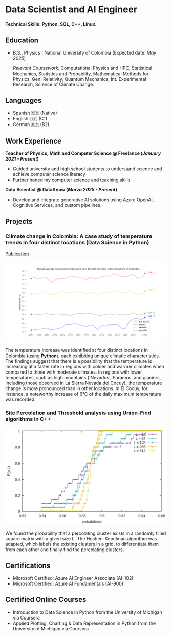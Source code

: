 # Data Scientist and AI Engineer

#### Technical Skills: Python, SQL, C++, Linux.

## Education
- B.S., Physics | National University of Colombia (Expected date: _May 2025_)

  *Relevant Coursework:* Computational Physics and HPC, Statistical Mechanics, Statistics and Probability, Mathematical Methods for Physics, Gen. Relativity, Quantum Mechanics, Int. Experimental Research, Science of Climate Change.

## Languages

- Spanish 🇨🇴 (Native)
- English 🇺🇸 (C1)
- German 🇩🇪 (B2)

## Work Experience

**Teacher of Physics, Math and Computer Science @ Freelance (_January 2021 - Present_)**
- Guided university and high school students to understand science and achieve computer science literacy
- Further honed my computer science and teaching skills

**Data Scientist @ DataKnow (_Marzo 2025 - Present_)**
- Develop and integrate generative AI solutions using Azure OpenAI, Cognitive Services, and custom pipelines.


## Projects
### Climate change in Colombia: A case study of temperature trends in four distinct locations (Data Science in Python)
[Publication](https://renzohillmann.github.io/portfolio/)

![Results](/assets/proyect2.PNG)

The temperature increase was identified at four distinct locations in Colombia (using **Python**), each exhibiting unique climatic characteristics. The findings suggest that there is a possibility that the temperature is increasing at a faster rate in regions with colder and warmer climates when compared to those with moderate climates. In regions with lower temperatures, such as high mountains ('Nevados', Paramos, and glaciers, including those observed in La Sierra Nevada del Cocuy), the temperature change is more pronounced than in other locations. In El Cocuy, for instance, a noteworthy increase of 6°C of the daily maximum temperature was recorded.

### Site Percolation and Threshold analysis using Union-Find algorithms in C++

![Results](/assets/Percolation.JPG)

We found the probability that a percolating cluster exists in a randomly filled square matrix with a given size L. The Hoshen-Kopelman algorithm was adapted, which labels the existing clusters in a grid, to differentiate them from each other and finally find the percolating clusters. 

## Certifications

-	Microsoft Certified: Azure AI Engineer Associate (AI-102)
-	Microsoft Certified: Azure AI Fundamentals (AI-900)


## Certified Online Courses

-	Introduction to Data Science in Python from the University of Michigan via Coursera
-	Applied Plotting, Charting & Data Representation in Python from the University of Michigan via Coursera






